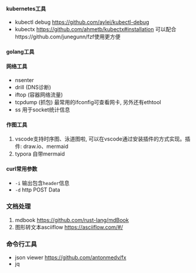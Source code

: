 #### kubernetes工具
- kubectl debug  https://github.com/aylei/kubectl-debug
- kubectx https://github.com/ahmetb/kubectx#installation 可以配合https://github.com/junegunn/fzf使用更方便

#### golang工具

#### 网络工具
- nsenter
- drill (DNS诊断)
- iftop (容器网络流量)
- tcpdump (抓包)
最常用的ifconfig可查看网卡, 另外还有ethtool
- ss 用于socket统计信息

#### 作图工具
1. vscode支持时序图、泳道图啦, 可以在vscode通过安装插件的方式实现。插件: draw.io、mermaid
2. typora 自带mermaid

#### curl常用参数
- `-i` 输出包含`header`信息
- `-d` http POST Data

### 文档处理
1. mdbook https://github.com/rust-lang/mdBook
2. 图形转文本asciiflow  https://asciiflow.com/#/

### 命令行工具
- json viewer https://github.com/antonmedv/fx
- jq 
